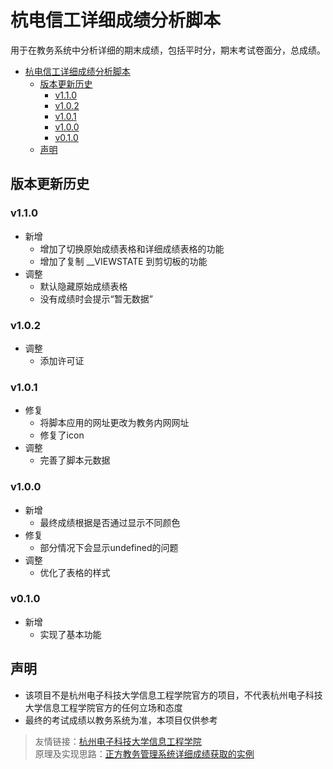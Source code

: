 # 杭电信工详细成绩分析脚本

用于在教务系统中分析详细的期末成绩，包括平时分，期末考试卷面分，总成绩。

<!-- TOC -->
* [杭电信工详细成绩分析脚本](#杭电信工详细成绩分析脚本)
  * [版本更新历史](#版本更新历史)
    * [v1.1.0](#v110)
    * [v1.0.2](#v102)
    * [v1.0.1](#v101)
    * [v1.0.0](#v100)
    * [v0.1.0](#v010)
  * [声明](#声明)
<!-- TOC -->

## 版本更新历史
### v1.1.0
* 新增
  * 增加了切换原始成绩表格和详细成绩表格的功能
  * 增加了复制 __VIEWSTATE 到剪切板的功能
* 调整
  * 默认隐藏原始成绩表格
  * 没有成绩时会提示“暂无数据”
### v1.0.2
* 调整
  * 添加许可证
### v1.0.1
* 修复
  * 将脚本应用的网址更改为教务内网网址
  * 修复了icon
* 调整
  * 完善了脚本元数据
### v1.0.0
* 新增
  * 最终成绩根据是否通过显示不同颜色
* 修复
  * 部分情况下会显示undefined的问题
* 调整
  * 优化了表格的样式
### v0.1.0
* 新增
    * 实现了基本功能

## 声明
* 该项目不是杭州电子科技大学信息工程学院官方的项目，不代表杭州电子科技大学信息工程学院官方的任何立场和态度
* 最终的考试成绩以教务系统为准，本项目仅供参考

> 友情链接：[杭州电子科技大学信息工程学院](https://www.hziee.edu.cn/)  
> 原理及实现思路：[正方教务管理系统详细成绩获取的实例](https://chiyukiruon.com/2023/08/15/hziee-score-detail/)